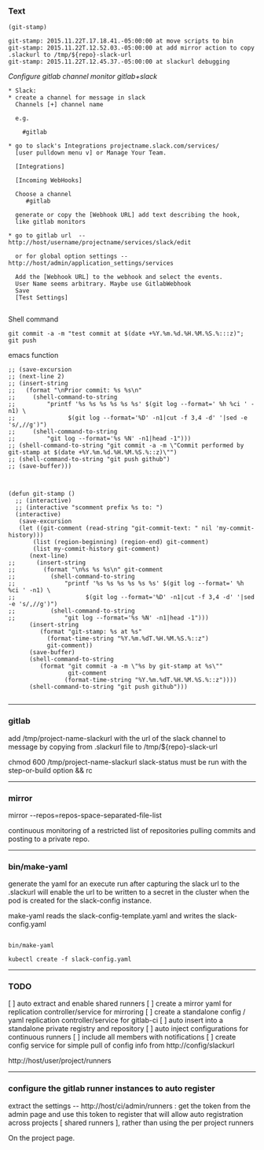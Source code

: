 ### Text
```
(git-stamp)

git-stamp: 2015.11.22T.17.18.41.-05:00:00 at move scripts to bin
git-stamp: 2015.11.22T.12.52.03.-05:00:00 at add mirror action to copy .slackurl to /tmp/${repo}-slack-url
git-stamp: 2015.11.22T.12.45.37.-05:00:00 at slackurl debugging
```


*Configure gitlab channel monitor gitlab+slack*
```
* Slack:
* create a channel for message in slack
  Channels [+] channel name

  e.g.

    #gitlab

* go to slack's Integrations projectname.slack.com/services/
  [user pulldown menu v] or Manage Your Team.

  [Integrations]

  [Incoming WebHooks]

  Choose a channel
     #gitlab 

  generate or copy the [Webhook URL] add text describing the hook,
  like gitlab monitors

* go to gitlab url  -- http://host/username/projectname/services/slack/edit

  or for global option settings -- http://host/admin/application_settings/services

  Add the [Webhook URL] to the webhook and select the events.
  User Name seems arbitrary. Maybe use GitlabWebhook
  Save
  [Test Settings]


```


Shell command
```
git commit -a -m "test commit at $(date +%Y.%m.%d.%H.%M.%S.%:::z)"; git push
```
emacs function
```
;; (save-excursion
;; (next-line 2)
;; (insert-string 
;;   (format "\nPrior commit: %s %s\n"
;;     (shell-command-to-string
;;         "printf '%s %s %s %s %s %s' $(git log --format=' %h %ci ' -n1) \
;;               $(git log --format='%D' -n1|cut -f 3,4 -d' '|sed -e 's/,//g')")
;;     (shell-command-to-string
;;         "git log --format='%s %N' -n1|head -1")))
;; (shell-command-to-string "git commit -a -m \"Commit performed by git-stamp at $(date +%Y.%m.%d.%H.%M.%S.%::z)\"")
;; (shell-command-to-string "git push github")
;; (save-buffer)))



(defun git-stamp ()
  ;; (interactive)
  ;; (interactive "scomment prefix %s to: ")
  (interactive)
   (save-excursion
   (let ((git-comment (read-string "git-commit-text: " nil 'my-commit-history)))
       (list (region-beginning) (region-end) git-comment)
       (list my-commit-history git-comment)
      (next-line)
;;      (insert-string 
;;        (format "\n%s %s %s\n" git-comment
;;          (shell-command-to-string
;;              "printf '%s %s %s %s %s %s' $(git log --format=' %h %ci ' -n1) \
;;                    $(git log --format='%D' -n1|cut -f 3,4 -d' '|sed -e 's/,//g')")
;;          (shell-command-to-string
;;              "git log --format='%s %N' -n1|head -1")))
      (insert-string 
         (format "git-stamp: %s at %s" 
           (format-time-string "%Y.%m.%dT.%H.%M.%S.%::z")
           git-comment))
      (save-buffer)
      (shell-command-to-string
         (format "git commit -a -m \"%s by git-stamp at %s\"" 
                 git-comment
                (format-time-string "%Y.%m.%dT.%H.%M.%S.%::z"))))
      (shell-command-to-string "git push github")))


```
---
### gitlab

add /tmp/project-name-slackurl with the url of the slack channel to message
by copying from .slackurl file to /tmp/${repo}-slack-url

chmod 600 /tmp/project-name-slackurl
slack-status must be run with the step-or-build option && rc

---
### mirror

mirror --repos=repos-space-separated-file-list

continuous monitoring of a restricted list of repositories pulling
commits and posting to a private repo.


---
### bin/make-yaml

generate the yaml for an execute run after capturing the slack url to
the .slackurl will enable the url to be written to a secret in the
cluster when the pod is created for the slack-config instance.

make-yaml reads the slack-config-template.yaml and writes the
slack-config.yaml


```

bin/make-yaml

kubectl create -f slack-config.yaml 

```


---

### TODO

[ ] auto extract and enable shared runners
[ ] create a mirror yaml for replication controller/service for mirroring
[ ] create a standalone config / yaml replication controller/service for gitlab-ci
[ ] auto insert into a standalone private registry and repository
[ ] auto inject configurations for continuous runners
[ ] include all members with notifications
[ ] create config service for simple pull of config info from http://config/slackurl

http://host/user/project/runners


---
### configure the gitlab runner instances to auto register

extract the settings -- http://host/ci/admin/runners : get the token
from the admin page and use this token to register that will allow
auto registration across projects [ shared runners ], rather than
using the per project runners

On the project page.

